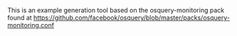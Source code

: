 This is an example generation tool based on the osquery-monitoring pack
found at https://github.com/facebook/osquery/blob/master/packs/osquery-monitoring.conf
